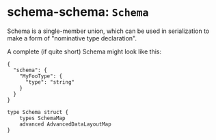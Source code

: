 # schema-schema: `Schema`

Schema is a single-member union, which can be used in serialization
to make a form of "nominative type declaration".

A complete (if quite short) Schema might look like this:

```
{
  "schema": {
    "MyFooType": {
      "type": "string"
    }
  }
}
```


```ipldsch
type Schema struct {
	types SchemaMap
	advanced AdvancedDataLayoutMap
}
```

